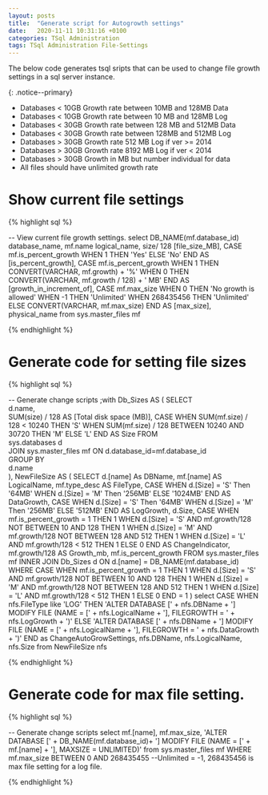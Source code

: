 ```yaml
---
layout: posts
title:  "Generate script for Autogrowth settings"
date:   2020-11-11 10:31:16 +0100
categories: TSql Administration
tags: TSql Administration File-Settings
---
```


The below code generates tsql sripts that can be used to change file growth settings in a sql server instance.

{: .notice--primary}
- Databases < 10GB Growth rate between 10MB and 128MB Data
- Databases < 10GB Growth rate between 10 MB and 128MB Log
- Databases < 30GB Growth rate between 128 MB and 512MB Data
- Databases < 30GB Growth rate between 128MB and 512MB Log
- Databases > 30GB Growth rate 512 MB Log if ver >= 2014
- Databases > 30GB Growth rate 8192 MB Log if ver < 2014
- Databases > 30GB Growth in MB but  number individual for data
- All files should have unlimited growth rate



# Show current file settings

{% highlight sql %}

-- View current file growth settings.
select 
	DB_NAME(mf.database_id) database_name, 
	mf.name logical_name, 
	size/ 128 [file_size_MB], 
	CASE mf.is_percent_growth WHEN 1 THEN 'Yes' ELSE 'No' END AS [is_percent_growth], 
	CASE mf.is_percent_growth 
		WHEN 1 THEN CONVERT(VARCHAR, mf.growth) + '%'
		WHEN 0 THEN CONVERT(VARCHAR, mf.growth / 128) + ' MB'
		END AS [growth_in_increment_of], 
	CASE mf.max_size
		WHEN 0 THEN 'No growth is allowed'
		WHEN -1 THEN 'Unlimited'
		WHEN 268435456 THEN 'Unlimited'
		ELSE CONVERT(VARCHAR, mf.max_size) END AS [max_size], 
	physical_name 
from 
	sys.master_files mf 

{% endhighlight %}

# Generate code for setting file sizes

{% highlight sql %}

-- Generate change scripts
;with Db_Sizes AS (
SELECT      
	d.name,  
	SUM(size) / 128 AS [Total disk space (MB)],
	CASE 
		WHEN SUM(mf.size) / 128 < 10240 THEN 'S'
		WHEN SUM(mf.size) / 128 BETWEEN 10240 AND 30720 THEN 'M'
		ELSE 'L' END AS Size
FROM        
	sys.databases d   
	JOIN sys.master_files mf ON d.database_id=mf.database_id  
GROUP BY    
	d.name  
), NewFileSize AS (
SELECT
	d.[name] As DBName,
	mf.[name] AS LogicalName,
	mf.type_desc AS FileType,
	CASE 
		WHEN d.[Size] = 'S' Then '64MB'
		WHEN d.[Size] = 'M' Then '256MB'
		ELSE '1024MB' END AS DataGrowth,
	CASE 
		WHEN d.[Size] = 'S' Then '64MB'
		WHEN d.[Size] = 'M' Then '256MB'
		ELSE '512MB' END AS LogGrowth,
	d.Size,
	CASE 
		WHEN mf.is_percent_growth = 1 THEN 1
		WHEN d.[Size] = 'S' AND mf.growth/128 NOT BETWEEN 10 AND 128 THEN 1
		WHEN d.[Size] = 'M' AND mf.growth/128 NOT BETWEEN 128 AND 512 THEN 1
		WHEN d.[Size] = 'L' AND mf.growth/128 < 512 THEN 1
		ELSE 0 END AS ChangeIndicator,
	mf.growth/128 AS Growth_mb,
	mf.is_percent_growth
FROM
	sys.master_files mf 
	INNER JOIN Db_Sizes d ON d.[name] = DB_NAME(mf.database_id)
WHERE
	CASE 
		WHEN mf.is_percent_growth = 1 THEN 1
		WHEN d.[Size] = 'S' AND mf.growth/128 NOT BETWEEN 10 AND 128 THEN 1
		WHEN d.[Size] = 'M' AND mf.growth/128 NOT BETWEEN 128 AND 512 THEN 1
		WHEN d.[Size] = 'L' AND mf.growth/128 < 512 THEN 1
		ELSE 0 END = 1 
)
select 
	CASE WHEN nfs.FileType like 'LOG' 
		THEN 'ALTER DATABASE [' + nfs.DBName + '] MODIFY FILE (NAME = [' + nfs.LogicalName + '], FILEGROWTH = ' + nfs.LogGrowth + ')'
		ELSE 'ALTER DATABASE [' + nfs.DBName + '] MODIFY FILE (NAME = [' + nfs.LogicalName + '], FILEGROWTH = ' + nfs.DataGrowth + ')'
		END as ChangeAutoGrowSettings, 
	nfs.DBName,
	nfs.LogicalName,
	nfs.Size
from 
  NewFileSize nfs

{% endhighlight %}

# Generate code for max file setting.

{% highlight sql %}

-- Generate change scripts
select 
	mf.[name], 
	mf.max_size,
	'ALTER DATABASE [' + DB_NAME(mf.database_id)+ '] MODIFY FILE (NAME = [' + mf.[name] + '], MAXSIZE = UNLIMITED)'
from 
	sys.master_files mf
WHERE
	mf.max_size BETWEEN 0 AND 268435455 --Unlimited = -1, 268435456 is max file setting for a log file. 

{% endhighlight %}

